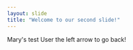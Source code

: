 ```yaml
---
layout: slide
title: "Welcome to our second slide!"
---
```

Mary's test
User the left arrow to go back!
